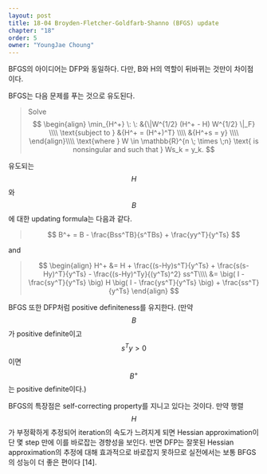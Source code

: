 ```yaml
---
layout: post
title: 18-04 Broyden-Fletcher-Goldfarb-Shanno (BFGS) update
chapter: "18"
order: 5
owner: "YoungJae Choung"
---
```


BFGS의 아이디어는 DFP와 동일하다. 다만, B와 H의 역할이 뒤바뀌는 것만이 차이점이다.

BFGS는 다음 문제를 푸는 것으로 유도된다.

>Solve
>$$
>\begin{align}
>    \min_{H^+} \: \: &{\|W^{1/2} (H^+ - H) W^{1/2} \|_F} \\\\
>    \text{subject to } &{H^+ = (H^+)^T} \\\\
>    &{H^+s = y}  \\\\
>\end{align}\\\\
>\text{where } W \in \mathbb{R}^{n \; \times \;n} \text{ is nonsingular and such that } Ws_k = y_k.
>$$

유도되는 $$H$$와 $$B$$ 에 대한 updating formula는 다음과 같다.

>$$
> B^+ = B - \frac{Bss^TB}{s^TBs} + \frac{yy^T}{y^Ts}
>$$

and

>$$
>\begin{align}
>H^+ &= H + \frac{(s-Hy)s^T}{y^Ts} + \frac{s(s-Hy)^T}{y^Ts} - \frac{(s-Hy)^Ty}{(y^Ts)^2} ss^T\\\\
> &= \big( I - \frac{sy^T}{y^Ts} \big) H \big( I - \frac{ys^T}{y^Ts} \big) + \frac{ss^T}{y^Ts} 
>\end{align}
>$$

BFGS 또한 DFP처럼 positive definiteness를 유지한다. (만약 $$B$$가 positive definite이고 $$s^Ty > 0$$이면 $$B^+$$는 positive definite이다.)

BFGS의 특장점은 self-correcting property를 지니고 있다는 것이다. 만약 행렬 $$H$$가 부정확하게 추정되어 iteration의 속도가 느려지게 되면 Hessian approximation이 단 몇 step 만에 이를 바로잡는 경향성을 보인다. 반면 DFP는 잘못된 Hessian approximation의 추정에 대해 효과적으로 바로잡지 못하므로 실전에서는 보통 BFGS의 성능이 더 좋은 편이다 [14].
